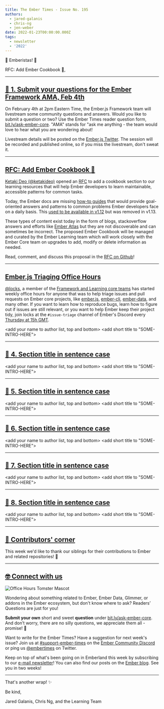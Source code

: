 ```yaml
---
title: The Ember Times - Issue No. 195
authors:
  - jared-galanis
  - chris-ng
  - jen-weber
date: 2022-01-23T00:00:00.000Z
tags:
  - newsletter
  - '2022'
---
```


👋 Emberistas! 🐹

<SOME-INTRO-HERE-TO-KEEP-THEM-SUBSCRIBERS-READING>
RFC: Add Ember Cookbook 🍳,

---

## [🐹 1. Submit your questions for the Ember Framework AMA, Feb 4th](section-url)

On February 4th at 2pm Eastern Time, the Ember.js Framework team will livestream some community questions and answers.
Would you like to submit a question or two?
Use the Ember Times reader question form, <a href="https://bit.ly/ask-ember-core" target="rq">bit.ly/ask-ember-core</a>.
"AMA" stands for "ask me anything - the team would love to hear what you are wondering about!
  
Livestream details will be posted on the [Ember.js Twitter](https://twitter.com/emberjs).
The session will be recorded and published online, so if you miss the livestream, don't sweat it.

---

## [RFC: Add Ember Cookbook 🍳](https://github.com/emberjs/rfcs/pull/786)

[Ketaki Deo (@ketakideo)](https://github.com/ketakideo) opened an [RFC](https://github.com/emberjs/rfcs/pull/786) to add a cookbook section to our learning resources that will help Ember developers to learn maintainable, accessible patterns for common tasks.

Today, the Ember docs are missing [how-to guides](https://documentation.divio.com/how-to-guides/) that would provide goal-oriented answers and patterns to common problems Ember developers face on a daily basis. This [used to be available in v1.12](https://guides.emberjs.com/v1.12.0/cookbook/) but was removed in v1.13.

These types of content exist today in the form of blogs, stackoverflow answers and efforts like [Ember Atlas](https://www.notion.so/emberatlas/The-Ember-Atlas-4094f81c86c34badb4a562ed29414ae1) but they are not discoverable and can sometimes be incorrect. The proposed Ember Cookbook will be managed and curated by the Ember Learning team which will work closely with the Ember Core team on upgrades to add, modify or delete information as needed.

Read, comment, and discuss this proposal in the [RFC on Github](https://github.com/emberjs/rfcs/pull/786)!

---

## [Ember.js Triaging Office Hours](https://discord.com/channels/@me/514450883774382122/936050318259662938)
  
[@locks](https://github.com/locks), a member of the [Framework and Learning core teams](https://emberjs.com/teams/) has started weekly office hours for anyone that was to help triage issues and pull requests on Ember core projects, like [ember.js](https://github.com/emberjs/ember.js/), [ember-cli](https://github.com/ember-cli/ember-cli), [ember-data](https://github.com/emberjs/data), and many other.
If you want to learn how to reproduce bugs, learn how to figure out if issues are still relevant, or you want to help Ember keep their project tidy, join locks at the `#issue-triage` channel of Ember's Discord every [Thursday at 15h GMT](https://meetingzone.app/utc/thursday/1500).

<change section title emoji>
<consider adding some bold to your paragraph>
<add the contributor in the post in format "FirstName LastName (@githubUserName)" linked to their GitHub account>
<please include link to external article/repo/etc in paragraph / body text, not just header title above>

<add your name to author list, top and bottom>
<add short title to "SOME-INTRO-HERE">

---

## [🐹 4. Section title in sentence case](section-url)

<change section title emoji>
<consider adding some bold to your paragraph>
<add the contributor in the post in format "FirstName LastName (@githubUserName)" linked to their GitHub account>
<please include link to external article/repo/etc in paragraph / body text, not just header title above>

<add your name to author list, top and bottom>
<add short title to "SOME-INTRO-HERE">

---

## [🐹 5. Section title in sentence case](section-url)

<change section title emoji>
<consider adding some bold to your paragraph>
<add the contributor in the post in format "FirstName LastName (@githubUserName)" linked to their GitHub account>
<please include link to external article/repo/etc in paragraph / body text, not just header title above>

<add your name to author list, top and bottom>
<add short title to "SOME-INTRO-HERE">

---

## [🐹 6. Section title in sentence case](section-url)

<change section title emoji>
<consider adding some bold to your paragraph>
<add the contributor in the post in format "FirstName LastName (@githubUserName)" linked to their GitHub account>
<please include link to external article/repo/etc in paragraph / body text, not just header title above>

<add your name to author list, top and bottom>
<add short title to "SOME-INTRO-HERE">

---

## [🐹 7. Section title in sentence case](section-url)

<change section title emoji>
<consider adding some bold to your paragraph>
<add the contributor in the post in format "FirstName LastName (@githubUserName)" linked to their GitHub account>
<please include link to external article/repo/etc in paragraph / body text, not just header title above>

<add your name to author list, top and bottom>
<add short title to "SOME-INTRO-HERE">

---

## [🐹 8. Section title in sentence case](section-url)

<change section title emoji>
<consider adding some bold to your paragraph>
<add the contributor in the post in format "FirstName LastName (@githubUserName)" linked to their GitHub account>
<please include link to external article/repo/etc in paragraph / body text, not just header title above>

<add your name to author list, top and bottom>
<add short title to "SOME-INTRO-HERE">

---

## [👏 Contributors' corner](https://guides.emberjs.com/release/contributing/repositories/)

<p>This week we'd like to thank our siblings for their contributions to Ember and related repositories! 💖</p>

---

## [🤓 Connect with us](https://docs.google.com/forms/d/e/1FAIpQLScqu7Lw_9cIkRtAiXKitgkAo4xX_pV1pdCfMJgIr6Py1V-9Og/viewform)

<div class="blog-row">
  <img class="float-right small transparent padded" alt="Office Hours Tomster Mascot" title="Readers' Questions" src="/images/tomsters/officehours.png" />

  <p>Wondering about something related to Ember, Ember Data, Glimmer, or addons in the Ember ecosystem, but don't know where to ask? Readers’ Questions are just for you!</p>

  <p><strong>Submit your own</strong> short and sweet <strong>question</strong> under <a href="https://bit.ly/ask-ember-core" target="rq">bit.ly/ask-ember-core</a>. And don’t worry, there are no silly questions, we appreciate them all - promise! 🤞</p>

  <p>Want to write for the Ember Times? Have a suggestion for next week's issue? Join us at <a href="https://discordapp.com/channels/480462759797063690/485450546887786506">#support-ember-times</a> on the <a href="https://discord.gg/emberjs">Ember Community Discord</a> or ping us <a href="https://twitter.com/embertimes">@embertimes</a> on Twitter.</p>

  <p>Keep on top of what's been going on in Emberland this week by subscribing to our <a href="https://embertimes.substack.com/">e-mail newsletter</a>! You can also find our posts on the <a href="https://blog.emberjs.com/tag/newsletter">Ember blog</a>. See you in two weeks!</p>
</div>

---

That's another wrap! ✨

Be kind,

Jared Galanis, Chris Ng, and the Learning Team
